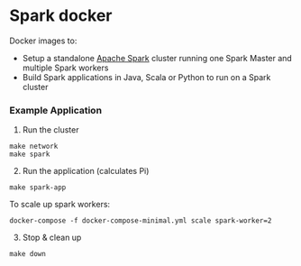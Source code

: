 # Spark docker

Docker images to:
* Setup a standalone [Apache Spark](http://spark.apache.org/) cluster running one Spark Master and multiple Spark workers
* Build Spark applications in Java, Scala or Python to run on a Spark cluster

### Example Application

1. Run the cluster
```
make network
make spark
```
2. Run the application (calculates Pi)
```
make spark-app
```
To scale up spark workers:
```
docker-compose -f docker-compose-minimal.yml scale spark-worker=2
```
3. Stop & clean up
```
make down
```
